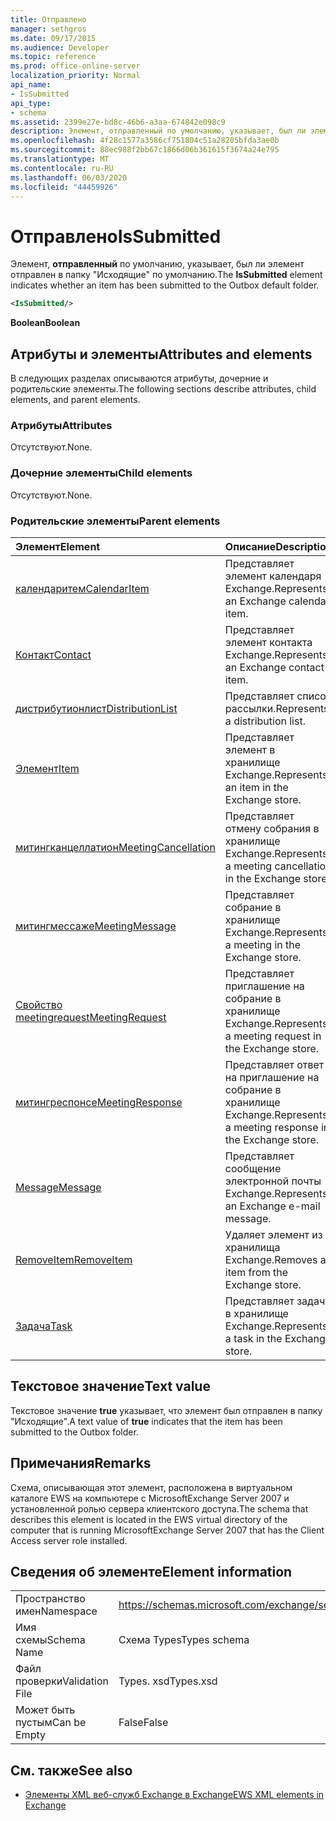 ```yaml
---
title: Отправлено
manager: sethgros
ms.date: 09/17/2015
ms.audience: Developer
ms.topic: reference
ms.prod: office-online-server
localization_priority: Normal
api_name:
- IsSubmitted
api_type:
- schema
ms.assetid: 2399e27e-bd8c-46b6-a3aa-674842e098c9
description: Элемент, отправленный по умолчанию, указывает, был ли элемент отправлен в папку "Исходящие" по умолчанию.
ms.openlocfilehash: 4f28c1577a3586cf751804c51a28205bfda3ae0b
ms.sourcegitcommit: 88ec988f2bb67c1866d06b361615f3674a24e795
ms.translationtype: MT
ms.contentlocale: ru-RU
ms.lasthandoff: 06/03/2020
ms.locfileid: "44459926"
---
```

# <a name="issubmitted"></a><span data-ttu-id="72612-103">Отправлено</span><span class="sxs-lookup"><span data-stu-id="72612-103">IsSubmitted</span></span>

<span data-ttu-id="72612-104">Элемент, **отправленный** по умолчанию, указывает, был ли элемент отправлен в папку "Исходящие" по умолчанию.</span><span class="sxs-lookup"><span data-stu-id="72612-104">The **IsSubmitted** element indicates whether an item has been submitted to the Outbox default folder.</span></span> 
  
```xml
<IsSubmitted/>
```

 <span data-ttu-id="72612-105">**Boolean**</span><span class="sxs-lookup"><span data-stu-id="72612-105">**Boolean**</span></span>
## <a name="attributes-and-elements"></a><span data-ttu-id="72612-106">Атрибуты и элементы</span><span class="sxs-lookup"><span data-stu-id="72612-106">Attributes and elements</span></span>

<span data-ttu-id="72612-107">В следующих разделах описываются атрибуты, дочерние и родительские элементы.</span><span class="sxs-lookup"><span data-stu-id="72612-107">The following sections describe attributes, child elements, and parent elements.</span></span>
  
### <a name="attributes"></a><span data-ttu-id="72612-108">Атрибуты</span><span class="sxs-lookup"><span data-stu-id="72612-108">Attributes</span></span>

<span data-ttu-id="72612-109">Отсутствуют.</span><span class="sxs-lookup"><span data-stu-id="72612-109">None.</span></span>
  
### <a name="child-elements"></a><span data-ttu-id="72612-110">Дочерние элементы</span><span class="sxs-lookup"><span data-stu-id="72612-110">Child elements</span></span>

<span data-ttu-id="72612-111">Отсутствуют.</span><span class="sxs-lookup"><span data-stu-id="72612-111">None.</span></span>
  
### <a name="parent-elements"></a><span data-ttu-id="72612-112">Родительские элементы</span><span class="sxs-lookup"><span data-stu-id="72612-112">Parent elements</span></span>

|<span data-ttu-id="72612-113">**Элемент**</span><span class="sxs-lookup"><span data-stu-id="72612-113">**Element**</span></span>|<span data-ttu-id="72612-114">**Описание**</span><span class="sxs-lookup"><span data-stu-id="72612-114">**Description**</span></span>|
|:-----|:-----|
|[<span data-ttu-id="72612-115">календаритем</span><span class="sxs-lookup"><span data-stu-id="72612-115">CalendarItem</span></span>](calendaritem.md) <br/> |<span data-ttu-id="72612-116">Представляет элемент календаря Exchange.</span><span class="sxs-lookup"><span data-stu-id="72612-116">Represents an Exchange calendar item.</span></span>  <br/> |
|[<span data-ttu-id="72612-117">Контакт</span><span class="sxs-lookup"><span data-stu-id="72612-117">Contact</span></span>](contact.md) <br/> |<span data-ttu-id="72612-118">Представляет элемент контакта Exchange.</span><span class="sxs-lookup"><span data-stu-id="72612-118">Represents an Exchange contact item.</span></span>  <br/> |
|[<span data-ttu-id="72612-119">дистрибутионлист</span><span class="sxs-lookup"><span data-stu-id="72612-119">DistributionList</span></span>](distributionlist.md) <br/> |<span data-ttu-id="72612-120">Представляет список рассылки.</span><span class="sxs-lookup"><span data-stu-id="72612-120">Represents a distribution list.</span></span>  <br/> |
|[<span data-ttu-id="72612-121">Элемент</span><span class="sxs-lookup"><span data-stu-id="72612-121">Item</span></span>](item.md) <br/> |<span data-ttu-id="72612-122">Представляет элемент в хранилище Exchange.</span><span class="sxs-lookup"><span data-stu-id="72612-122">Represents an item in the Exchange store.</span></span>  <br/> |
|[<span data-ttu-id="72612-123">митингканцеллатион</span><span class="sxs-lookup"><span data-stu-id="72612-123">MeetingCancellation</span></span>](meetingcancellation.md) <br/> |<span data-ttu-id="72612-124">Представляет отмену собрания в хранилище Exchange.</span><span class="sxs-lookup"><span data-stu-id="72612-124">Represents a meeting cancellation in the Exchange store.</span></span>  <br/> |
|[<span data-ttu-id="72612-125">митингмессаже</span><span class="sxs-lookup"><span data-stu-id="72612-125">MeetingMessage</span></span>](meetingmessage.md) <br/> |<span data-ttu-id="72612-126">Представляет собрание в хранилище Exchange.</span><span class="sxs-lookup"><span data-stu-id="72612-126">Represents a meeting in the Exchange store.</span></span>  <br/> |
|[<span data-ttu-id="72612-127">Свойство meetingrequest</span><span class="sxs-lookup"><span data-stu-id="72612-127">MeetingRequest</span></span>](meetingrequest.md) <br/> |<span data-ttu-id="72612-128">Представляет приглашение на собрание в хранилище Exchange.</span><span class="sxs-lookup"><span data-stu-id="72612-128">Represents a meeting request in the Exchange store.</span></span>  <br/> |
|[<span data-ttu-id="72612-129">митингреспонсе</span><span class="sxs-lookup"><span data-stu-id="72612-129">MeetingResponse</span></span>](meetingresponse.md) <br/> |<span data-ttu-id="72612-130">Представляет ответ на приглашение на собрание в хранилище Exchange.</span><span class="sxs-lookup"><span data-stu-id="72612-130">Represents a meeting response in the Exchange store.</span></span>  <br/> |
|[<span data-ttu-id="72612-131">Message</span><span class="sxs-lookup"><span data-stu-id="72612-131">Message</span></span>](message-ex15websvcsotherref.md) <br/> |<span data-ttu-id="72612-132">Представляет сообщение электронной почты Exchange.</span><span class="sxs-lookup"><span data-stu-id="72612-132">Represents an Exchange e-mail message.</span></span>  <br/> |
|[<span data-ttu-id="72612-133">RemoveItem</span><span class="sxs-lookup"><span data-stu-id="72612-133">RemoveItem</span></span>](removeitem.md) <br/> |<span data-ttu-id="72612-134">Удаляет элемент из хранилища Exchange.</span><span class="sxs-lookup"><span data-stu-id="72612-134">Removes an item from the Exchange store.</span></span>  <br/> |
|[<span data-ttu-id="72612-135">Задача</span><span class="sxs-lookup"><span data-stu-id="72612-135">Task</span></span>](task.md) <br/> |<span data-ttu-id="72612-136">Представляет задачу в хранилище Exchange.</span><span class="sxs-lookup"><span data-stu-id="72612-136">Represents a task in the Exchange store.</span></span>  <br/> |
   
## <a name="text-value"></a><span data-ttu-id="72612-137">Текстовое значение</span><span class="sxs-lookup"><span data-stu-id="72612-137">Text value</span></span>

<span data-ttu-id="72612-138">Текстовое значение **true** указывает, что элемент был отправлен в папку "Исходящие".</span><span class="sxs-lookup"><span data-stu-id="72612-138">A text value of **true** indicates that the item has been submitted to the Outbox folder.</span></span> 
  
## <a name="remarks"></a><span data-ttu-id="72612-139">Примечания</span><span class="sxs-lookup"><span data-stu-id="72612-139">Remarks</span></span>

<span data-ttu-id="72612-140">Схема, описывающая этот элемент, расположена в виртуальном каталоге EWS на компьютере с MicrosoftExchange Server 2007 и установленной ролью сервера клиентского доступа.</span><span class="sxs-lookup"><span data-stu-id="72612-140">The schema that describes this element is located in the EWS virtual directory of the computer that is running MicrosoftExchange Server 2007 that has the Client Access server role installed.</span></span>
  
## <a name="element-information"></a><span data-ttu-id="72612-141">Сведения об элементе</span><span class="sxs-lookup"><span data-stu-id="72612-141">Element information</span></span>

|||
|:-----|:-----|
|<span data-ttu-id="72612-142">Пространство имен</span><span class="sxs-lookup"><span data-stu-id="72612-142">Namespace</span></span>  <br/> |https://schemas.microsoft.com/exchange/services/2006/types  <br/> |
|<span data-ttu-id="72612-143">Имя схемы</span><span class="sxs-lookup"><span data-stu-id="72612-143">Schema Name</span></span>  <br/> |<span data-ttu-id="72612-144">Схема Types</span><span class="sxs-lookup"><span data-stu-id="72612-144">Types schema</span></span>  <br/> |
|<span data-ttu-id="72612-145">Файл проверки</span><span class="sxs-lookup"><span data-stu-id="72612-145">Validation File</span></span>  <br/> |<span data-ttu-id="72612-146">Types. xsd</span><span class="sxs-lookup"><span data-stu-id="72612-146">Types.xsd</span></span>  <br/> |
|<span data-ttu-id="72612-147">Может быть пустым</span><span class="sxs-lookup"><span data-stu-id="72612-147">Can be Empty</span></span>  <br/> |<span data-ttu-id="72612-148">False</span><span class="sxs-lookup"><span data-stu-id="72612-148">False</span></span>  <br/> |
   
## <a name="see-also"></a><span data-ttu-id="72612-149">См. также</span><span class="sxs-lookup"><span data-stu-id="72612-149">See also</span></span>



- [<span data-ttu-id="72612-150">Элементы XML веб-служб Exchange в Exchange</span><span class="sxs-lookup"><span data-stu-id="72612-150">EWS XML elements in Exchange</span></span>](ews-xml-elements-in-exchange.md)

